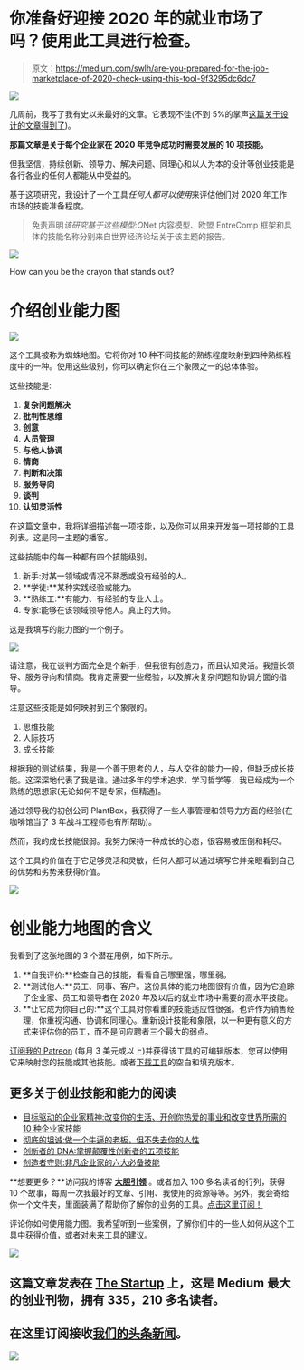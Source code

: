 # 你准备好迎接 2020 年的就业市场了吗？使用此工具进行检查。

> 原文：<https://medium.com/swlh/are-you-prepared-for-the-job-marketplace-of-2020-check-using-this-tool-9f3295dc6dc7>

![](img/dbda8305194f1aaf3cb750aefab0c970.png)

几周前，我写了我有史以来最好的文章。它表现不佳(不到 5%的掌声[这篇关于设计的文章得到了](https://hackernoon.com/dieter-rams-10-principles-of-good-design-e7790cc983e9))。

**那篇文章是关于每个企业家在 2020 年竞争成功时需要发展的 10 项技能。**

但我坚信，持续创新、领导力、解决问题、同理心和以人为本的设计等创业技能是各行各业的任何人都能从中受益的。

基于这项研究，我设计了一个工具*任何人都可以使用*来评估他们对 2020 年工作市场的技能准备程度。

> 免责声明*该研究基于这些模型:O*Net 内容模型、欧盟 EntreComp 框架和具体的技能名称分别来自世界经济论坛关于该主题的报告。

![](img/382ae92f4daa04958146b74c9bb0e526.png)

How can you be the crayon that stands out?

# 介绍创业能力图

![](img/dbda8305194f1aaf3cb750aefab0c970.png)

这个工具被称为蜘蛛地图。它将你对 10 种不同技能的熟练程度映射到四种熟练程度中的一种。使用这些级别，你可以确定你在三个象限之一的总体体验。

这些技能是:

1.  **复杂问题解决**
2.  **批判性思维**
3.  **创意**
4.  **人员管理**
5.  **与他人协调**
6.  **情商**
7.  **判断和决策**
8.  **服务导向**
9.  **谈判**
10.  **认知灵活性**

在这篇文章中，我将详细描述每一项技能，以及你可以用来开发每一项技能的工具列表。这是同一主题的播客。

这些技能中的每一种都有四个技能级别。

1.  新手:对某一领域或情况不熟悉或没有经验的人。
2.  **学徒:**某种实践经验或能力。
3.  **熟练工:**有能力、有经验的专业人士。
4.  专家:能够在该领域领导他人。真正的大师。

这是我填写的能力图的一个例子。

![](img/3d3ee58f447f13f878bc90381ad517c3.png)

请注意，我在谈判方面完全是个新手，但我很有创造力，而且认知灵活。我擅长领导、服务导向和情商。我肯定需要一些经验，以及解决复杂问题和协调方面的指导。

注意这些技能是如何映射到三个象限的。

1.  思维技能
2.  人际技巧
3.  成长技能

根据我的测试结果，我是一个善于思考的人，与人交往的能力一般，但缺乏成长技能。这深深地代表了我是谁。通过多年的学术追求，学习哲学等，我已经成为一个熟练的思想家(无论如何不是专家，但精通)。

通过领导我的初创公司 PlantBox，我获得了一些人事管理和领导力方面的经验(在咖啡馆当了 3 年战斗工程师也有所帮助)。

然而，我的成长技能很弱。我努力保持一种成长的心态，很容易被压倒和耗尽。

这个工具的价值在于它足够灵活和灵敏，任何人都可以通过填写它并亲眼看到自己的优势和劣势来获得价值。

![](img/e28104fa8c9c6661d9cb794ac15849c3.png)

# 创业能力地图的含义

我看到了这张地图的 3 个潜在用例，如下所示。

1.  **自我评价:**检查自己的技能，看看自己哪里强，哪里弱。
2.  **测试他人:**员工、同事、客户。这份具体的能力地图很有价值，因为它追踪了企业家、员工和领导者在 2020 年及以后的就业市场中需要的高水平技能。
3.  **让它成为你自己的:**这个工具对你看重的技能适应性很强。也许作为销售经理，你重视沟通、协调和同理心。重新设计技能和象限，以一种更有意义的方式来评估你的员工，而不是问应聘者三个最大的弱点。

[订阅我的 Patreon](https://www.patreon.com/andrewjwalls) (每月 3 美元或以上)并获得该工具的可编辑版本，您可以使用它来映射您的技能或其他技能。或者[下载工具](https://www.andrewjwalls.com/store/product/competency-map/)的空白和填充版本。

## 更多关于创业技能和能力的阅读

*   [目标驱动的企业家精神:改变你的生活、开创你热爱的事业和改变世界所需的 10 种企业家技能](https://amzn.to/2tb1BaR)
*   [彻底的坦诚:做一个牛逼的老板，但不失去你的人性](https://amzn.to/2LSO8vX)
*   [创新者的 DNA:掌握颠覆性创新者的五项技能](https://amzn.to/2yaxeae)
*   [创造者守则:非凡企业家的六大必备技能](https://amzn.to/2la2A7u)

**想要更多？**访问我的博客 [**大胆引领**](https://www.andrewjwalls.com/blog/competency-map/) 。或者加入 100 多名读者的行列，获得 10 个故事，每周一次我最好的文章、引用、我使用的资源等等。另外，我会寄给你一个文件夹，里面装满了帮助你了解你的业务的工具。[点击这里订阅！](https://www.andrewjwalls.com/subscribe/)

评论你如何使用能力图。我希望听到一些案例，了解你们中的一些人如何从这个工具中获得价值，或者对未来工具的建议。

[![](img/308a8d84fb9b2fab43d66c117fcc4bb4.png)](https://medium.com/swlh)

## 这篇文章发表在 [The Startup](https://medium.com/swlh) 上，这是 Medium 最大的创业刊物，拥有 335，210 多名读者。

## 在这里订阅接收[我们的头条新闻](http://growthsupply.com/the-startup-newsletter/)。

[![](img/b0164736ea17a63403e660de5dedf91a.png)](https://medium.com/swlh)